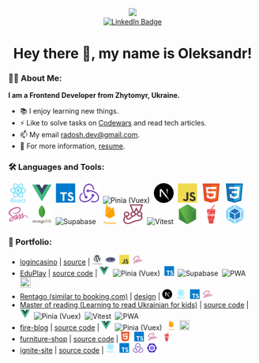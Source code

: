 <div id="header" align="center">
  <img src="https://media.giphy.com/media/M9gbBd9nbDrOTu1Mqx/giphy.gif" width="100"/>
  <div id="badges">
    <a href="https://www.linkedin.com/in/oleksandr-radoshniuk-6509701b5/" target="_blank">
      <img src="https://img.shields.io/badge/LinkedIn-blue?style=for-the-badge&logo=linkedin&logoColor=white" alt="LinkedIn Badge"/>
    </a>
  </div>
  <h1>Hey there 🖖, my name is Oleksandr!
</div>

### :man_technologist: About Me:
**I am a Frontend Developer from Zhytomyr, Ukraine.**
- :books: I enjoy learning new things.
- :zap: Like to solve tasks on [Codewars](https://www.codewars.com) and read tech articles.
- :mailbox: My email [radosh.dev@gmail.com](mailto:radosh.dev@gmail.com).
- :receipt: For more information, [resume](https://docs.google.com/document/d/1MgGVACM837y9CnEg3lOnNsnMO9XGwWs_VsGPglKKRlM/edit).
### :hammer_and_wrench: Languages and Tools:
<div>
  <img src="https://github.com/devicons/devicon/blob/master/icons/react/react-original-wordmark.svg" title="React" alt="React" width="40" height="40"/>&nbsp;
  <img src="https://github.com/devicons/devicon/blob/master/icons/vuejs/vuejs-original.svg" title="VueJS" alt="VueJS" width="40" height="40"/>&nbsp;
  <img src="https://github.com/devicons/devicon/blob/master/icons/typescript/typescript-original.svg" title="TypeScript" alt="TypeScript" width="40" height="40"/>&nbsp;
  <img src="https://github.com/devicons/devicon/blob/master/icons/redux/redux-original.svg" title="Redux" alt="Redux" width="40" height="40"/>&nbsp;
  <img src="https://pinia.vuejs.org/logo.svg" title="Pinia (Vuex)" alt="Pinia (Vuex)" width="40" height="40"/>&nbsp;
  <img src="https://github.com/devicons/devicon/blob/master/icons/nextjs/nextjs-original.svg" title="NextJS" alt="NextJS" width="40" height="40"/>&nbsp;
  <img src="https://github.com/devicons/devicon/blob/master/icons/javascript/javascript-original.svg" title="JavaScript" alt="JavaScript" width="40" height="40"/>&nbsp;
  <img src="https://github.com/devicons/devicon/blob/master/icons/html5/html5-original.svg" title="HTML5" alt="HTML5" width="40" height="40"/>&nbsp;
  <img src="https://github.com/devicons/devicon/blob/master/icons/css3/css3-original.svg" title="CSS" alt="CSS" width="40" height="40"/>&nbsp;
  <img src="https://github.com/devicons/devicon/blob/master/icons/sass/sass-original.svg" title="SASS" alt="SASS" width="40" height="40"/>&nbsp;
  <img src="https://github.com/devicons/devicon/blob/master/icons/mongodb/mongodb-original-wordmark.svg" title="MongoDB" alt="MongoDB" width="40" height="40"/>&nbsp;
  <img src="https://supabase.com/favicon/favicon-96x96.png" title="Supabase" alt="Supabase" width="40" height="40"/>&nbsp;
  <img src="https://github.com/devicons/devicon/blob/master/icons/firebase/firebase-plain-wordmark.svg" title="Firebase" alt="Firebase" width="40" height="40"/>&nbsp;
  <img src="https://github.com/devicons/devicon/blob/master/icons/jest/jest-plain.svg" title="Jest" alt="Jest" width="40" height="40"/>&nbsp;
  <img src="https://vitest.dev/logo.svg" alt="Vitest" title="Vitest (testing lib)" width="40" height="40"/>&nbsp;
  <img src="https://github.com/devicons/devicon/blob/master/icons/nodejs/nodejs-original.svg" title="NodeJS" alt="NodeJS" width="40" height="40"/>&nbsp;
  <img src="https://github.com/devicons/devicon/blob/master/icons/gulp/gulp-plain.svg" title="Gulp" alt="Gulp" width="40" height="40"/>&nbsp;
  <img src="https://github.com/devicons/devicon/blob/master/icons/webpack/webpack-original.svg" title="Webpack" alt="Webpack" width="40" height="40"/>&nbsp;
</div>
  
### :briefcase: Portfolio:
<ul>
  <li>
    <a href="https://logincasino.org/" target="_blank">logincasino</a> | <a href="https://github.com/radoshDev/casinotheme">source</a> | 
    <img src="https://github.com/devicons/devicon/blob/master/icons/wordpress/wordpress-original.svg" title="WordPress" width="20" height="20" />&nbsp;
    <img src="https://github.com/devicons/devicon/blob/master/icons/php/php-original.svg" title="PHP" width="20" height="20" />&nbsp;
    <img src="https://github.com/devicons/devicon/blob/master/icons/javascript/javascript-original.svg" title="JavaScript" width="20" height="20" />&nbsp;
    <img src="https://github.com/devicons/devicon/blob/master/icons/sass/sass-original.svg" title="SASS" alt="SASS" width="20" height="20"/>&nbsp;
  </li>
  <li><a href="https://edu-play-v2.vercel.app/" target="_blank">EduPlay</a> | <a href="https://github.com/radoshDev/EduPlay-v2">source code</a> | 
    <img src="https://github.com/devicons/devicon/blob/master/icons/vuejs/vuejs-original.svg" title="VueJS" alt="VueJS" width="20" height="20"/>&nbsp;
    <img src="https://pinia.vuejs.org/logo.svg" title="Pinia (Vuex)" alt="Pinia (Vuex)" width="20" height="20"/>&nbsp;
    <img src="https://github.com/devicons/devicon/blob/master/icons/typescript/typescript-original.svg" title="TypeScript" alt="TypeScript" width="20" height="20"/>&nbsp;
    <img src="https://supabase.com/favicon/favicon-96x96.png" title="Supabase" alt="Supabase" width="20" height="20"/>&nbsp;
    <img src="https://upload.wikimedia.org/wikipedia/commons/thumb/1/1f/PWA_logo.svg/512px-PWA_logo.svg.png" height="16" title="PWA">&nbsp;
    <img src="https://tailwindcss.com/favicons/favicon-32x32.png?v=3" title="Tailwind CSS" width="21" height="21"/>
  </li>
  <li><a href="https://app.rentago.io/" target="_blank">Rentago (similar to booking.com)</a> | <a href="https://drive.google.com/drive/folders/1JpoI8ArgQNDQRKk9TkvzyvukbUdafhqg">design</a> |
    <img src="https://github.com/devicons/devicon/blob/master/icons/nextjs/nextjs-original.svg" title="NextJS" alt="NextJS" width="20" height="20"/>&nbsp;
    <img src="https://github.com/devicons/devicon/blob/master/icons/react/react-original-wordmark.svg" title="React" alt="React" width="20" height="20"/>&nbsp;
    <img src="https://github.com/devicons/devicon/blob/master/icons/typescript/typescript-original.svg" title="TypeScript" alt="TypeScript" width="20" height="20"/>&nbsp;
    <img src="https://github.com/devicons/devicon/blob/master/icons/sass/sass-original.svg" title="SASS" alt="SASS" width="20" height="20"/>&nbsp;
  </li>
  <li>
    <a href="https://master-of-reading-radoshdev.vercel.app/" target="_blank">Master of reading (Learning to read Ukrainian for kids)</a> | 
    <a href="https://github.com/radoshDev/master-of-reading">source code</a> | 
    <img src="https://github.com/devicons/devicon/blob/master/icons/vuejs/vuejs-original.svg" title="VueJS" alt="VueJS" width="20" height="20"/>&nbsp;
    <img src="https://pinia.vuejs.org/logo.svg" title="Pinia (Vuex)" alt="Pinia (Vuex)" width="20" height="20"/>&nbsp;
    <img src="https://vitest.dev/logo.svg" alt="Vitest" title="Vitest (testing lib)" width="20" height="20"/>&nbsp;
    <img src="https://upload.wikimedia.org/wikipedia/commons/thumb/1/1f/PWA_logo.svg/512px-PWA_logo.svg.png" height="16" title="PWA">&nbsp;
  </li>
  <li>
    <a href="fire-blog-rho.vercel.app" target="_blank">fire-blog</a> | 
    <a href="https://github.com/radoshDev/fire-blog">source code</a> | 
     <img src="https://github.com/devicons/devicon/blob/master/icons/vuejs/vuejs-original.svg" title="VueJS" alt="VueJS" width="20" height="20"/>&nbsp;
     <img src="https://pinia.vuejs.org/logo.svg" title="Pinia (Vuex)" alt="Pinia (Vuex)" width="20" height="20"/>&nbsp;
     <img src="https://github.com/devicons/devicon/blob/master/icons/firebase/firebase-plain-wordmark.svg" title="Firebase" alt="Firebase" width="20" height="20"/>&nbsp;
    <img src="https://cdn.quasar.dev/logo-v2/svg/logo.svg" title="Quasar (UI lib)" width="20" height="20" />
  </li>
  <li>
    <a href="https://furniture-shop-ten.vercel.app">furniture-shop</a> | <a href="https://github.com/radoshDev/furniture-shop">source code</a> | 
  <img src="https://github.com/devicons/devicon/blob/master/icons/html5/html5-original.svg" title="HTML5" alt="HTML5" width="20" height="20"/>&nbsp;
  <img src="https://github.com/devicons/devicon/blob/master/icons/typescript/typescript-original.svg" title="TypeScript" alt="TypeScript" width="20" height="20"/>&nbsp;
  <img src="https://github.com/devicons/devicon/blob/master/icons/sass/sass-original.svg" title="SASS" alt="SASS" width="20" height="20"/>&nbsp;
  <img src="https://github.com/devicons/devicon/blob/master/icons/gulp/gulp-plain.svg" title="Gulp" alt="Gulp" width="20" height="20"/>&nbsp;
  </li>
  <li><a href="https://ignite-site.vercel.app/">ignite-site</a> | <a href="https://github.com/radoshDev/ignite-site">source code</a> | 
  <img src="https://github.com/devicons/devicon/blob/master/icons/react/react-original-wordmark.svg" title="React" alt="React" width="20" height="20"/>&nbsp;
  <img src="https://github.com/devicons/devicon/blob/master/icons/typescript/typescript-original.svg" title="TypeScript" alt="TypeScript" width="20" height="20"/>&nbsp;
  <img src="https://github.com/devicons/devicon/blob/master/icons/redux/redux-original.svg" title="Redux" alt="Redux" width="20" height="20"/>&nbsp;
  <img src="https://github.com/devicons/devicon/blob/master/icons/eslint/eslint-original.svg" title="ESLint" alt="ESLint" width="20" height="20"/>&nbsp;
  </li>
  
</ul>
